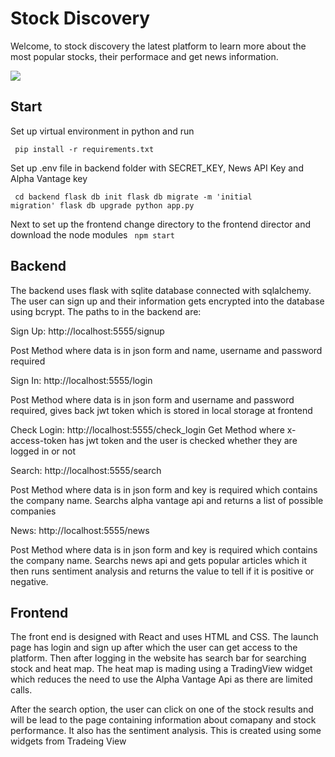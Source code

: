 # Stock Discovery

Welcome, to stock discovery the latest platform to learn more about the most popular stocks, their performace and get news information. 

![](https://github.com/TanushGo/Stock_Heatmap/blob/main/assets/Github_Video.gif)

## Start
Set up virtual environment in python and run

<code> pip install -r requirements.txt </code>

Set up .env file in backend folder with SECRET_KEY, News API Key and Alpha Vantage key


<code> cd backend
flask db init
flask db migrate -m 'initial migration'
flask db upgrade
python app.py
</code>


Next to set up the frontend change directory to the frontend director and download the node modules
<code>
npm start
</code>

## Backend

The backend uses flask with sqlite database connected with sqlalchemy. The user can sign up and their information gets encrypted into the database using bcrypt. The paths to in the backend are:

Sign Up:
http://localhost:5555/signup

Post Method where data is in json form and name, username and password required

Sign In:
http://localhost:5555/login

Post Method where data is in json form and username and password required, gives back jwt token which is stored in local storage at frontend

Check Login:
http://localhost:5555/check_login
Get Method where x-access-token has jwt token and the user is checked whether they are logged in or not

Search:
http://localhost:5555/search

Post Method where data is in json form and key is required which contains the company name. Searchs alpha vantage api and returns a list of possible companies

News:
http://localhost:5555/news

Post Method where data is in json form and key is required which contains the company name. Searchs news api and gets popular articles which it then runs sentiment analysis and returns the value to tell if it is positive or negative.


## Frontend

The front end is designed with React and uses HTML and CSS. The launch page has login and sign up after which the user can get access to the platform. Then after logging in the website has search bar for searching stock and heat map. The heat map is mading using a TradingView widget which reduces the need to use the Alpha Vantage Api as there are limited calls. 


After the search option, the user can click on one of the stock results and will be lead to the page containing information about comapany and stock performance. It also has the sentiment analysis. This is created using some widgets from Tradeing View
